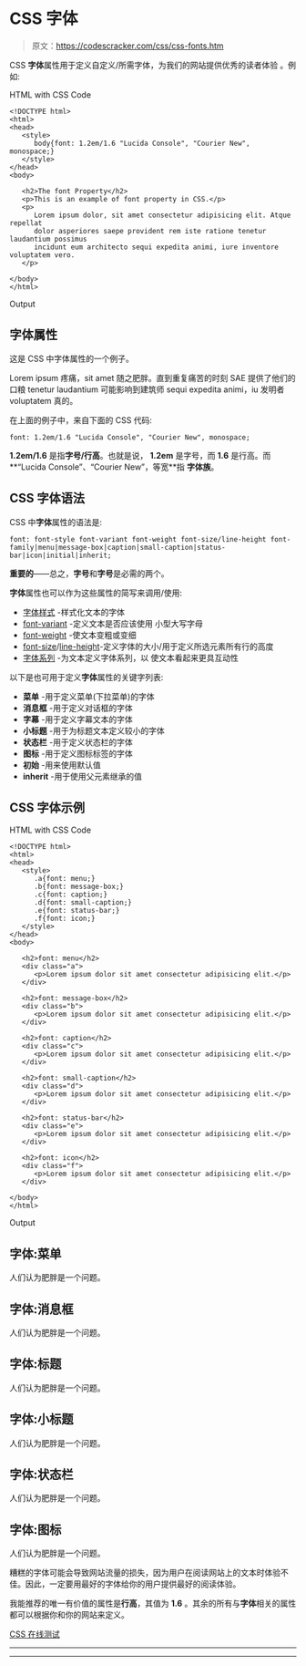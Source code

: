 # CSS 字体

> 原文：<https://codescracker.com/css/css-fonts.htm>

CSS **字体**属性用于定义自定义/所需字体，为我们的网站提供优秀的读者体验 。例如:

HTML with CSS Code

```
<!DOCTYPE html>
<html>
<head>
   <style>
      body{font: 1.2em/1.6 "Lucida Console", "Courier New", monospace;}
   </style>
</head>
<body>

   <h2>The font Property</h2>
   <p>This is an example of font property in CSS.</p>
   <p>
      Lorem ipsum dolor, sit amet consectetur adipisicing elit. Atque repellat
      dolor asperiores saepe provident rem iste ratione tenetur laudantium possimus
      incidunt eum architecto sequi expedita animi, iure inventore voluptatem vero.
   </p>

</body>
</html>
```

Output

## 字体属性

这是 CSS 中字体属性的一个例子。

Lorem ipsum 疼痛，sit amet 随之肥胖。直到重复痛苦的时刻 SAE 提供了他们的口粮 tenetur laudantium 可能影响到建筑师 sequi expedita animi，iu 发明者 voluptatem 真的。

在上面的例子中，来自下面的 CSS 代码:

```
font: 1.2em/1.6 "Lucida Console", "Courier New", monospace;
```

**1.2em/1.6** 是指**字号/行高**。也就是说， **1.2em** 是字号，而 **1.6** 是行高。而**“Lucida Console”、“Courier New”，等宽**指 **字体族**。

## CSS 字体语法

CSS 中**字体**属性的语法是:

```
font: font-style font-variant font-weight font-size/line-height font-family|menu|message-box|caption|small-caption|status-bar|icon|initial|inherit;
```

**重要的**——总之，**字号**和**字号**是必需的两个。

**字体**属性也可以作为这些属性的简写来调用/使用:

*   [字体样式](/css/css-font-style.htm) -样式化文本的字体
*   [font-variant](/css/css-font-variant.htm) -定义文本是否应该使用 小型大写字母
*   [font-weight](/css/css-font-weight.htm) -使文本变粗或变细
*   [font-size](/css/css-font-size.htm)/[line-height](/css/css-line-height.htm)-定义字体的大小/用于定义所选元素所有行的高度
*   [字体系列](/css/css-font-family.htm) -为文本定义字体系列，以 使文本看起来更具互动性

以下是也可用于定义**字体**属性的关键字列表:

*   **菜单** -用于定义菜单(下拉菜单)的字体
*   **消息框** -用于定义对话框的字体
*   **字幕** -用于定义字幕文本的字体
*   **小标题** -用于为标题文本定义较小的字体
*   **状态栏** -用于定义状态栏的字体
*   **图标** -用于定义图标标签的字体
*   **初始** -用来使用默认值
*   **inherit** -用于使用父元素继承的值

## CSS 字体示例

HTML with CSS Code

```
<!DOCTYPE html>
<html>
<head>
   <style>
      .a{font: menu;}
      .b{font: message-box;}
      .c{font: caption;}
      .d{font: small-caption;}
      .e{font: status-bar;}
      .f{font: icon;}
   </style>
</head>
<body>

   <h2>font: menu</h2>
   <div class="a">
      <p>Lorem ipsum dolor sit amet consectetur adipisicing elit.</p>
   </div>

   <h2>font: message-box</h2>
   <div class="b">
      <p>Lorem ipsum dolor sit amet consectetur adipisicing elit.</p>
   </div>

   <h2>font: caption</h2>
   <div class="c">
      <p>Lorem ipsum dolor sit amet consectetur adipisicing elit.</p>
   </div>

   <h2>font: small-caption</h2>
   <div class="d">
      <p>Lorem ipsum dolor sit amet consectetur adipisicing elit.</p>
   </div>

   <h2>font: status-bar</h2>
   <div class="e">
      <p>Lorem ipsum dolor sit amet consectetur adipisicing elit.</p>
   </div>

   <h2>font: icon</h2>
   <div class="f">
      <p>Lorem ipsum dolor sit amet consectetur adipisicing elit.</p>
   </div>

</body>
</html>
```

Output

## 字体:菜单

人们认为肥胖是一个问题。

## 字体:消息框

人们认为肥胖是一个问题。

## 字体:标题

人们认为肥胖是一个问题。

## 字体:小标题

人们认为肥胖是一个问题。

## 字体:状态栏

人们认为肥胖是一个问题。

## 字体:图标

人们认为肥胖是一个问题。

糟糕的字体可能会导致网站流量的损失，因为用户在阅读网站上的文本时体验不佳。因此，一定要用最好的字体给你的用户提供最好的阅读体验。

我能推荐的唯一有价值的属性是**行高**，其值为 **1.6** 。其余的所有与**字体**相关的属性都可以根据你和你的网站来定义。

[CSS 在线测试](/exam/showtest.php?subid=5)

* * *

* * *